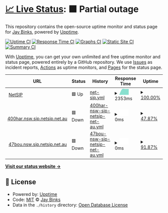 # [📈 Live Status](https://jaybinks.github.io/test-uptime): <!--live status--> **🟧 Partial outage**

This repository contains the open-source uptime monitor and status page for [Jay Binks](https://jaybinks.github.io/test-uptime), powered by [Upptime](https://github.com/upptime/upptime).

[![Uptime CI](https://github.com/jaybinks/test-uptime/workflows/Uptime%20CI/badge.svg)](https://github.com/jaybinks/test-uptime/actions?query=workflow%3A%22Uptime+CI%22)
[![Response Time CI](https://github.com/jaybinks/test-uptime/workflows/Response%20Time%20CI/badge.svg)](https://github.com/jaybinks/test-uptime/actions?query=workflow%3A%22Response+Time+CI%22)
[![Graphs CI](https://github.com/jaybinks/test-uptime/workflows/Graphs%20CI/badge.svg)](https://github.com/jaybinks/test-uptime/actions?query=workflow%3A%22Graphs+CI%22)
[![Static Site CI](https://github.com/jaybinks/test-uptime/workflows/Static%20Site%20CI/badge.svg)](https://github.com/jaybinks/test-uptime/actions?query=workflow%3A%22Static+Site+CI%22)
[![Summary CI](https://github.com/jaybinks/test-uptime/workflows/Summary%20CI/badge.svg)](https://github.com/jaybinks/test-uptime/actions?query=workflow%3A%22Summary+CI%22)

With [Upptime](https://upptime.js.org), you can get your own unlimited and free uptime monitor and status page, powered entirely by a GitHub repository. We use [Issues](https://github.com/jaybinks/test-uptime/issues) as incident reports, [Actions](https://github.com/jaybinks/test-uptime/actions) as uptime monitors, and [Pages](https://jaybinks.github.io/test-uptime) for the status page.

<!--start: status pages-->
<!-- This summary is generated by Upptime (https://github.com/upptime/upptime) -->
<!-- Do not edit this manually, your changes will be overwritten -->
<!-- prettier-ignore -->
| URL | Status | History | Response Time | Uptime |
| --- | ------ | ------- | ------------- | ------ |
| <img alt="" src="https://favicons.githubusercontent.com/www.netsip.com.au" height="13"> [NetSIP](https://www.netsip.com.au) | 🟩 Up | [net-sip.yml](https://github.com/jaybinks/test-uptime/commits/HEAD/history/net-sip.yml) | <details><summary><img alt="Response time graph" src="./graphs/net-sip/response-time-week.png" height="20"> 2353ms</summary><br><a href="https://jaybinks.github.io/test-uptime/history/net-sip"><img alt="Response time 2353" src="https://img.shields.io/endpoint?url=https%3A%2F%2Fraw.githubusercontent.com%2Fjaybinks%2Ftest-uptime%2FHEAD%2Fapi%2Fnet-sip%2Fresponse-time.json"></a><br><a href="https://jaybinks.github.io/test-uptime/history/net-sip"><img alt="24-hour response time 2353" src="https://img.shields.io/endpoint?url=https%3A%2F%2Fraw.githubusercontent.com%2Fjaybinks%2Ftest-uptime%2FHEAD%2Fapi%2Fnet-sip%2Fresponse-time-day.json"></a><br><a href="https://jaybinks.github.io/test-uptime/history/net-sip"><img alt="7-day response time 2353" src="https://img.shields.io/endpoint?url=https%3A%2F%2Fraw.githubusercontent.com%2Fjaybinks%2Ftest-uptime%2FHEAD%2Fapi%2Fnet-sip%2Fresponse-time-week.json"></a><br><a href="https://jaybinks.github.io/test-uptime/history/net-sip"><img alt="30-day response time 2353" src="https://img.shields.io/endpoint?url=https%3A%2F%2Fraw.githubusercontent.com%2Fjaybinks%2Ftest-uptime%2FHEAD%2Fapi%2Fnet-sip%2Fresponse-time-month.json"></a><br><a href="https://jaybinks.github.io/test-uptime/history/net-sip"><img alt="1-year response time 2353" src="https://img.shields.io/endpoint?url=https%3A%2F%2Fraw.githubusercontent.com%2Fjaybinks%2Ftest-uptime%2FHEAD%2Fapi%2Fnet-sip%2Fresponse-time-year.json"></a></details> | <details><summary><a href="https://jaybinks.github.io/test-uptime/history/net-sip">100.00%</a></summary><a href="https://jaybinks.github.io/test-uptime/history/net-sip"><img alt="All-time uptime 100.00%" src="https://img.shields.io/endpoint?url=https%3A%2F%2Fraw.githubusercontent.com%2Fjaybinks%2Ftest-uptime%2FHEAD%2Fapi%2Fnet-sip%2Fuptime.json"></a><br><a href="https://jaybinks.github.io/test-uptime/history/net-sip"><img alt="24-hour uptime 100.00%" src="https://img.shields.io/endpoint?url=https%3A%2F%2Fraw.githubusercontent.com%2Fjaybinks%2Ftest-uptime%2FHEAD%2Fapi%2Fnet-sip%2Fuptime-day.json"></a><br><a href="https://jaybinks.github.io/test-uptime/history/net-sip"><img alt="7-day uptime 100.00%" src="https://img.shields.io/endpoint?url=https%3A%2F%2Fraw.githubusercontent.com%2Fjaybinks%2Ftest-uptime%2FHEAD%2Fapi%2Fnet-sip%2Fuptime-week.json"></a><br><a href="https://jaybinks.github.io/test-uptime/history/net-sip"><img alt="30-day uptime 100.00%" src="https://img.shields.io/endpoint?url=https%3A%2F%2Fraw.githubusercontent.com%2Fjaybinks%2Ftest-uptime%2FHEAD%2Fapi%2Fnet-sip%2Fuptime-month.json"></a><br><a href="https://jaybinks.github.io/test-uptime/history/net-sip"><img alt="1-year uptime 100.00%" src="https://img.shields.io/endpoint?url=https%3A%2F%2Fraw.githubusercontent.com%2Fjaybinks%2Ftest-uptime%2FHEAD%2Fapi%2Fnet-sip%2Fuptime-year.json"></a></details>
| <img alt="" src="https://favicons.githubusercontent.com/400har.nsw.sip.netsip.net.au" height="13"> [400har.nsw.sip.netsip.net.au](https://400har.nsw.sip.netsip.net.au:5061) | 🟥 Down | [400har-nsw-sip-netsip-net-au.yml](https://github.com/jaybinks/test-uptime/commits/HEAD/history/400har-nsw-sip-netsip-net-au.yml) | <details><summary><img alt="Response time graph" src="./graphs/400har-nsw-sip-netsip-net-au/response-time-week.png" height="20"> 0ms</summary><br><a href="https://jaybinks.github.io/test-uptime/history/400har-nsw-sip-netsip-net-au"><img alt="Response time 0" src="https://img.shields.io/endpoint?url=https%3A%2F%2Fraw.githubusercontent.com%2Fjaybinks%2Ftest-uptime%2FHEAD%2Fapi%2F400har-nsw-sip-netsip-net-au%2Fresponse-time.json"></a><br><a href="https://jaybinks.github.io/test-uptime/history/400har-nsw-sip-netsip-net-au"><img alt="24-hour response time 0" src="https://img.shields.io/endpoint?url=https%3A%2F%2Fraw.githubusercontent.com%2Fjaybinks%2Ftest-uptime%2FHEAD%2Fapi%2F400har-nsw-sip-netsip-net-au%2Fresponse-time-day.json"></a><br><a href="https://jaybinks.github.io/test-uptime/history/400har-nsw-sip-netsip-net-au"><img alt="7-day response time 0" src="https://img.shields.io/endpoint?url=https%3A%2F%2Fraw.githubusercontent.com%2Fjaybinks%2Ftest-uptime%2FHEAD%2Fapi%2F400har-nsw-sip-netsip-net-au%2Fresponse-time-week.json"></a><br><a href="https://jaybinks.github.io/test-uptime/history/400har-nsw-sip-netsip-net-au"><img alt="30-day response time 0" src="https://img.shields.io/endpoint?url=https%3A%2F%2Fraw.githubusercontent.com%2Fjaybinks%2Ftest-uptime%2FHEAD%2Fapi%2F400har-nsw-sip-netsip-net-au%2Fresponse-time-month.json"></a><br><a href="https://jaybinks.github.io/test-uptime/history/400har-nsw-sip-netsip-net-au"><img alt="1-year response time 0" src="https://img.shields.io/endpoint?url=https%3A%2F%2Fraw.githubusercontent.com%2Fjaybinks%2Ftest-uptime%2FHEAD%2Fapi%2F400har-nsw-sip-netsip-net-au%2Fresponse-time-year.json"></a></details> | <details><summary><a href="https://jaybinks.github.io/test-uptime/history/400har-nsw-sip-netsip-net-au">47.87%</a></summary><a href="https://jaybinks.github.io/test-uptime/history/400har-nsw-sip-netsip-net-au"><img alt="All-time uptime 47.87%" src="https://img.shields.io/endpoint?url=https%3A%2F%2Fraw.githubusercontent.com%2Fjaybinks%2Ftest-uptime%2FHEAD%2Fapi%2F400har-nsw-sip-netsip-net-au%2Fuptime.json"></a><br><a href="https://jaybinks.github.io/test-uptime/history/400har-nsw-sip-netsip-net-au"><img alt="24-hour uptime 47.87%" src="https://img.shields.io/endpoint?url=https%3A%2F%2Fraw.githubusercontent.com%2Fjaybinks%2Ftest-uptime%2FHEAD%2Fapi%2F400har-nsw-sip-netsip-net-au%2Fuptime-day.json"></a><br><a href="https://jaybinks.github.io/test-uptime/history/400har-nsw-sip-netsip-net-au"><img alt="7-day uptime 47.87%" src="https://img.shields.io/endpoint?url=https%3A%2F%2Fraw.githubusercontent.com%2Fjaybinks%2Ftest-uptime%2FHEAD%2Fapi%2F400har-nsw-sip-netsip-net-au%2Fuptime-week.json"></a><br><a href="https://jaybinks.github.io/test-uptime/history/400har-nsw-sip-netsip-net-au"><img alt="30-day uptime 47.87%" src="https://img.shields.io/endpoint?url=https%3A%2F%2Fraw.githubusercontent.com%2Fjaybinks%2Ftest-uptime%2FHEAD%2Fapi%2F400har-nsw-sip-netsip-net-au%2Fuptime-month.json"></a><br><a href="https://jaybinks.github.io/test-uptime/history/400har-nsw-sip-netsip-net-au"><img alt="1-year uptime 47.87%" src="https://img.shields.io/endpoint?url=https%3A%2F%2Fraw.githubusercontent.com%2Fjaybinks%2Ftest-uptime%2FHEAD%2Fapi%2F400har-nsw-sip-netsip-net-au%2Fuptime-year.json"></a></details>
| <img alt="" src="https://favicons.githubusercontent.com/47bou.nsw.sip.netsip.net.au" height="13"> [47bou.nsw.sip.netsip.net.au](https://47bou.nsw.sip.netsip.net.au:5061) | 🟥 Down | [47bou-nsw-sip-netsip-net-au.yml](https://github.com/jaybinks/test-uptime/commits/HEAD/history/47bou-nsw-sip-netsip-net-au.yml) | <details><summary><img alt="Response time graph" src="./graphs/47bou-nsw-sip-netsip-net-au/response-time-week.png" height="20"> 0ms</summary><br><a href="https://jaybinks.github.io/test-uptime/history/47bou-nsw-sip-netsip-net-au"><img alt="Response time 0" src="https://img.shields.io/endpoint?url=https%3A%2F%2Fraw.githubusercontent.com%2Fjaybinks%2Ftest-uptime%2FHEAD%2Fapi%2F47bou-nsw-sip-netsip-net-au%2Fresponse-time.json"></a><br><a href="https://jaybinks.github.io/test-uptime/history/47bou-nsw-sip-netsip-net-au"><img alt="24-hour response time 0" src="https://img.shields.io/endpoint?url=https%3A%2F%2Fraw.githubusercontent.com%2Fjaybinks%2Ftest-uptime%2FHEAD%2Fapi%2F47bou-nsw-sip-netsip-net-au%2Fresponse-time-day.json"></a><br><a href="https://jaybinks.github.io/test-uptime/history/47bou-nsw-sip-netsip-net-au"><img alt="7-day response time 0" src="https://img.shields.io/endpoint?url=https%3A%2F%2Fraw.githubusercontent.com%2Fjaybinks%2Ftest-uptime%2FHEAD%2Fapi%2F47bou-nsw-sip-netsip-net-au%2Fresponse-time-week.json"></a><br><a href="https://jaybinks.github.io/test-uptime/history/47bou-nsw-sip-netsip-net-au"><img alt="30-day response time 0" src="https://img.shields.io/endpoint?url=https%3A%2F%2Fraw.githubusercontent.com%2Fjaybinks%2Ftest-uptime%2FHEAD%2Fapi%2F47bou-nsw-sip-netsip-net-au%2Fresponse-time-month.json"></a><br><a href="https://jaybinks.github.io/test-uptime/history/47bou-nsw-sip-netsip-net-au"><img alt="1-year response time 0" src="https://img.shields.io/endpoint?url=https%3A%2F%2Fraw.githubusercontent.com%2Fjaybinks%2Ftest-uptime%2FHEAD%2Fapi%2F47bou-nsw-sip-netsip-net-au%2Fresponse-time-year.json"></a></details> | <details><summary><a href="https://jaybinks.github.io/test-uptime/history/47bou-nsw-sip-netsip-net-au">91.87%</a></summary><a href="https://jaybinks.github.io/test-uptime/history/47bou-nsw-sip-netsip-net-au"><img alt="All-time uptime 91.87%" src="https://img.shields.io/endpoint?url=https%3A%2F%2Fraw.githubusercontent.com%2Fjaybinks%2Ftest-uptime%2FHEAD%2Fapi%2F47bou-nsw-sip-netsip-net-au%2Fuptime.json"></a><br><a href="https://jaybinks.github.io/test-uptime/history/47bou-nsw-sip-netsip-net-au"><img alt="24-hour uptime 91.87%" src="https://img.shields.io/endpoint?url=https%3A%2F%2Fraw.githubusercontent.com%2Fjaybinks%2Ftest-uptime%2FHEAD%2Fapi%2F47bou-nsw-sip-netsip-net-au%2Fuptime-day.json"></a><br><a href="https://jaybinks.github.io/test-uptime/history/47bou-nsw-sip-netsip-net-au"><img alt="7-day uptime 91.87%" src="https://img.shields.io/endpoint?url=https%3A%2F%2Fraw.githubusercontent.com%2Fjaybinks%2Ftest-uptime%2FHEAD%2Fapi%2F47bou-nsw-sip-netsip-net-au%2Fuptime-week.json"></a><br><a href="https://jaybinks.github.io/test-uptime/history/47bou-nsw-sip-netsip-net-au"><img alt="30-day uptime 91.87%" src="https://img.shields.io/endpoint?url=https%3A%2F%2Fraw.githubusercontent.com%2Fjaybinks%2Ftest-uptime%2FHEAD%2Fapi%2F47bou-nsw-sip-netsip-net-au%2Fuptime-month.json"></a><br><a href="https://jaybinks.github.io/test-uptime/history/47bou-nsw-sip-netsip-net-au"><img alt="1-year uptime 91.87%" src="https://img.shields.io/endpoint?url=https%3A%2F%2Fraw.githubusercontent.com%2Fjaybinks%2Ftest-uptime%2FHEAD%2Fapi%2F47bou-nsw-sip-netsip-net-au%2Fuptime-year.json"></a></details>

<!--end: status pages-->

[**Visit our status website →**](https://jaybinks.github.io/test-uptime)

## 📄 License

- Powered by: [Upptime](https://github.com/upptime/upptime)
- Code: [MIT](./LICENSE) © [Jay Binks](https://jaybinks.github.io/test-uptime)
- Data in the `./history` directory: [Open Database License](https://opendatacommons.org/licenses/odbl/1-0/)
